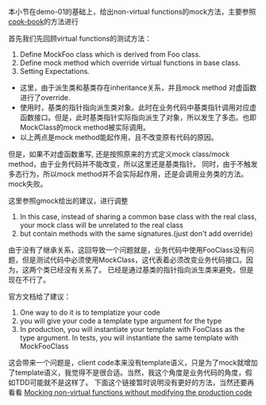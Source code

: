 本小节在demo-01的基础上，给出non-virtual functions的mock方法，主要参照[cook-book](https://github.com/google/googletest/blob/master/googlemock/docs/cook_book.md)的方法进行

首先我们先回顾virtual functions的测试方法：
1. Define MockFoo class which is derived from Foo class.
2. Define mock method which override virtual functions in base class.
3. Setting Expectations.

- 这里，由于派生类和基类存在inheritance关系，并且mock method 对虚函数进行了override.
- 使用时，基类的指针指向派生类对象。此时在业务代码中基类指针调用对应虚函数接口。但是，此时基类指针实际指向派生了对象，所以发生了多态。也即MockClass的mock method被实际调用。
- 以上两点是mock method能起作用，且不改变原有代码的原因。

但是，如果不对虚函数重写, 还是按照原来的方式定义mock class/mock method，由于业务代码并不能改变，所以这里还是基类指针。
同时，由于不触发多态行为，所以mock method并不会实际起作用，还是会调用业务类的方法。mock失败。

这里参照gmock给出的建议，进行调整
1. In this case, instead of sharing a common base class with the real class, your mock class will be unrelated to the real class
2. but contain methods with the same signatures.(just don't add override)

由于没有了继承关系，这回导致一个问题就是，业务代码中使用FooClass没有问题，但是测试代码中必须使用MockClass，这代表着必须改变业务代码接口。因为，这两个类已经没有关系了。
已经是通过基类的指针指向派生类来避免，但是现在不行了。

官方文档给了建议：
1. One way to do it is to templatize your code
2. you will give your code a template type argument for the type
3. In production, you will instantiate your template with FooClass as the type argument. In tests, you will instantiate the same template with MockFooClass

这会带来一个问题是，client code本来没有template语义，只是为了mock就增加了template语义，我觉得不是很合适。当然，我这个角度是业务代码的角度，假如TDD可能就不是这样了。
下面这个链接暂时说明没有更好的方法，当然还要再看看 [Mocking non-virtual functions without modifying the production code](https://groups.google.com/g/googlemock/c/k0qY0hZfZNw)
